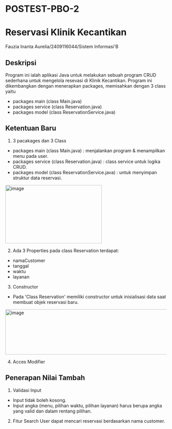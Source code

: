# POSTEST-PBO-2
# Reservasi Klinik Kecantikan

Fauzia Inanta Aurelia/2409116044/Sistem Informasi'B

## Deskripsi
Program ini ialah aplikasi Java untuk melakukan sebuah program CRUD sederhana untuk mengelola resevasi di Klinik Kecantikan. Program ini dikembangkan dengan menerapkan packages, memisahkan dengan 3 class yaitu 
- packages main (class Main.java) 
- packages service (class Reservation.java) 
- packages model (class ReservationService.java)

## Ketentuan Baru
1. 3 pacakages dan 3 Class
- packages main (class Main.java) : menjalankan program & menampilkan menu pada user.
- packages service (class Reservation.java)  : class service untuk logika CRUD.
- packages model (class ReservationService.java) : untuk menyimpan struktur data reservasi.
 <img width="301" height="182" alt="image" src="https://github.com/user-attachments/assets/e42fc044-212e-4dda-a105-c4d16c7504b8" />

  
2. Ada 3 Properties pada class Reservation terdapat:
* namaCustomer
* tanggal
* waktu
* layanan

3. Constructor
- Pada 'Class Reservation' memiliki constructor untuk inisialisasi data saat membuat objek reservasi baru.
 <img width="878" height="141" alt="image" src="https://github.com/user-attachments/assets/a6a4102a-de60-4fb4-aab8-ae67a4847a7f" />


4. Acces Modifier




## Penerapan Nilai Tambah
1. Validasi Input
- Input tidak boleh kosong.
- Input angka (menu, pilihan waktu, pilihan layanan) harus berupa angka yang valid dan dalam rentang pilihan.

2. Fitur Search
User dapat mencari reservasi berdasarkan nama customer.






